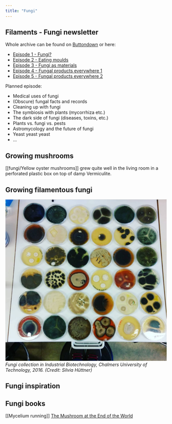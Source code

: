 ```yaml
---
title: "Fungi"
---
```


## Filaments - Fungi newsletter
Whole archive can be found on [Buttondown](https://buttondown.email/Filaments/archive/) or here:
- [Episode 1 - Fungi?](fungi/Episode%201%20-%20Fungi?.md)
- [Episode 2 - Eating moulds](fungi/Episode%202%20-%20Eating%20moulds.md)
- [Episode 3 - Fungi as materials](fungi/Episode%203%20-%20Fungi%20as%20materials.md)
- [Episode 4 - Fungal products everywhere 1](fungi/Episode%204%20-%20Fungal%20products%20everywhere%201.md)
- [Episode 5 - Fungal products everywhere 2](fungi/Episode%205%20-%20Fungal%20products%20everywhere%202.md)

Planned episode:
- Medical uses of fungi
- (Obscure) fungal facts and records
- Cleaning up with fungi
- The symbiosis with plants (mycorrhiza etc.)
- The dark side of fungi (diseases, toxins, etc.)
- Plants vs. fungi vs. pests
- Astromycology and the future of fungi
- Yeast yeast yeast
- ...

## Growing mushrooms
[[fungi/Yellow oyster mushrooms]] grew quite well in the living room in a perforated plastic box on top of damp Vermiculite.


## Growing filamentous fungi
![](projects/attachments/Fungi%20plate%20collection%20Indbio.png)
_Fungi collection in Industrial Biotechnology, Chalmers University of Technology, 2016. (Credit: Silvia Hüttner)_


## Fungi inspiration


## Fungi books
[[Mycelium running]]
[The Mushroom at the End of the World](The%20Mushroom%20at%20the%20End%20of%20the%20World)

